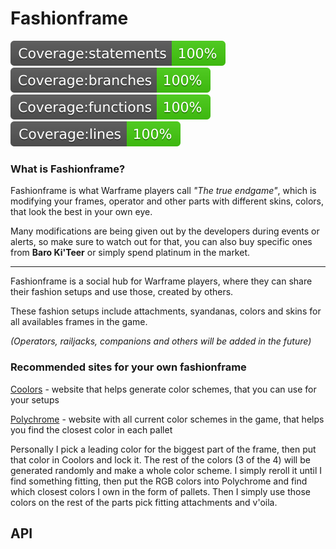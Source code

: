 # Fashionframe

![Coverage - statements](./badges/badge-statements.svg)
![Coverage - branches](./badges/badge-branches.svg)
![Coverage - functions](./badges/badge-functions.svg)
![Coverage - lines](./badges/badge-lines.svg)

### What is Fashionframe?

Fashionframe is what Warframe players call _"The true endgame"_, which is modifying your frames, operator and other parts with different skins, colors, that look the best in your own eye.

Many modifications are being given out by the developers during events or alerts, so make sure to watch out for that, you can also buy specific ones from **Baro Ki'Teer** or simply spend platinum in the market.

---

Fashionframe is a social hub for Warframe players, where they can share their fashion setups and use those, created by others.

These fashion setups include attachments, syandanas, colors and skins for all availables frames in the game.

_(Operators, railjacks, companions and others will be added in the future)_

### Recommended sites for your own fashionframe

[Coolors](https://coolors.co/) - website that helps generate color schemes, that you can use for your setups

[Polychrome](https://polychrome.seldszar.fr/) - website with all current color schemes in the game, that helps you find the closest color in each pallet

Personally I pick a leading color for the biggest part of the frame, then put that color in Coolors and lock it.
The rest of the colors (3 of the 4) will be generated randomly and make a whole color scheme. I simply reroll it until I find something fitting, then put the RGB colors into Polychrome and find which closest colors I own in the form of pallets. Then I simply use those colors on the rest of the parts pick fitting attachments and v'oila.

## API
